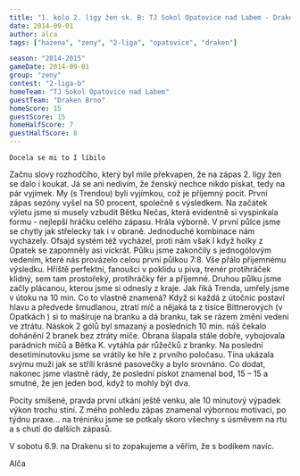 ```yaml
---
title: "1. kolo 2. ligy žen sk. B: TJ Sokol Opatovice nad Labem - Draken Brno 15:15 (7:8)"
date: 2014-09-01
author: alca
tags: ["hazena", "zeny", "2-liga", "opatovice", "draken"]

season: "2014-2015"
gameDate: 2014-09-01
group: "zeny"
contest: "2-liga-b"
homeTeam: "TJ Sokol Opatovice nad Labem"
guestTeam: "Draken Brno"
homeScore: 15
guestScore: 15
homeHalfScore: 7
guestHalfScore: 8
---
```


```
Docela se mi to I líbilo 
```

Začnu slovy rozhodčího, který byl mile překvapen, že na zápas 2. ligy žen se dalo i koukat. Já se ani nedivím, že ženský nechce nikdo pískat, tedy na pár vyjímek. My (s Trendou) byli vyjímkou, což je příjemný pocit. První zápas sezóny vyšel na 50 procent, společně s výsledkem. Na začátek výletu jsme si musely vzbudit Bětku Nečas, která evidentně si vyspinkala formu - nejlepší hráčku celého zápasu. Hrála výborně. V první půlce jsme se chytly jak střelecky tak i v obraně. Jednoduché kombinace nám vycházely. Ofsajd systém též vycházel, proti nám však I když holky z Opatek se zapomněly asi víckrát. Půlku jsme zakončily s jednogólovým vedením, které nás provázelo celou první půlkou 7:8. Vše přálo přijemnému výsledku. Hřiště perfektní, fanoušci v poklidu u piva, trenér protihráček klidný, sem tam prostořeký, protihráčky fér a příjemné. Druhou půlku jsme začly plácanou, kterou jsme si odnesly z kraje. Jak říká Trenda, umřely jsme v útoku na 10 min. Co to vlastně znamená? Když si každá z útočnic postaví hlavu a předvede šmudlanou, ztratí míč a nějaká ta z tisíce Bittnerových (v Opatkách ) si to mašíruje na branku a dá branku, tak se rázem změní vedení ve ztrátu. Náskok 2 gólů byl smazaný a posledních 10 min. náš čekalo dohánění 2 branek bez ztráty míče. Obrana šlapala stále dobře, vybojovala parádních míčů a Bětka K. vytáhla pár růžečků z branky. Na poslední desetiminutovku jsme se vrátily ke hře z prvního poločasu. Tina ukázala svýmu muži jak se střílí krásné pasovečky a bylo srovnáno. Co dodat, nakonec jsme vlastně rády, že poslední pískot znamenal bod, 15 – 15 a smutné, že jen jeden bod, když to mohly být dva.

Pocity smíšené, pravda první utkání ještě venku, ale 10 minutový výpadek výkon trochu stíní. Z mého pohledu zápas znamenal výbornou motivaci, po týdnu praxe... na tréninku jsme se potkaly skoro všechny s úsměvem na rtu a s chutí do dalších zápasů.

V sobotu 6.9. na Drakenu si to zopakujeme a věřím, že s bodíkem navíc.

Alča
